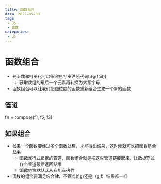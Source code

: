 ```yaml
---
title: 函数组合
date: 2021-05-30
tags:
 - JS
 - 函数
categories: 
 - JS
---
```


# 函数组合
+ 纯函数和柯里化可以很容易写出洋葱代码h(g(f(x)))
  - 获取数组的最后一个元素再转换为大写字母
+ 函数组合可以让我们把细粒度的函数重新组合生成一个新的函数

## 管道
fn = compose(f1, f2, f3)

## 如果组合
+ 如果一个函数要经过多个函数处理，才能得出结果，这时候就可以把函数组合起来
  - 函数就行式数据的管道，函数组合就是把这些管道链接起来，让数据穿过各个管道最后返回结果
  - 函数组合默认式从右到左执行
+ 函数的组合要满足结合律，不管式(f,g)还是（g,f）结果都一样
